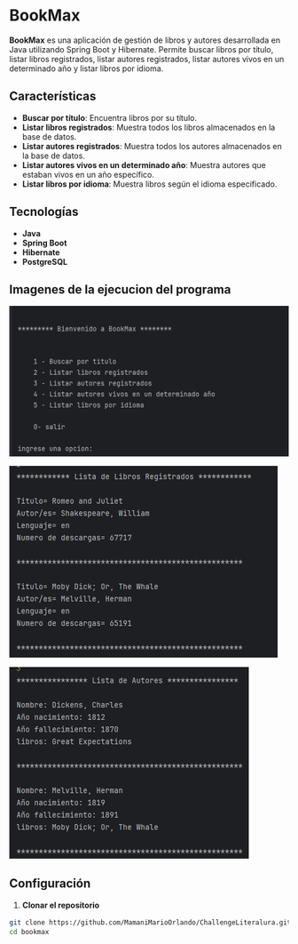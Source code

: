 # BookMax

**BookMax** es una aplicación de gestión de libros y autores desarrollada en Java utilizando Spring Boot y Hibernate. Permite buscar libros por título, listar libros registrados, listar autores registrados, listar autores vivos en un determinado año y listar libros por idioma.

## Características

- **Buscar por título**: Encuentra libros por su título.
- **Listar libros registrados**: Muestra todos los libros almacenados en la base de datos.
- **Listar autores registrados**: Muestra todos los autores almacenados en la base de datos.
- **Listar autores vivos en un determinado año**: Muestra autores que estaban vivos en un año específico.
- **Listar libros por idioma**: Muestra libros según el idioma especificado.

## Tecnologías

- **Java**
- **Spring Boot**
- **Hibernate**
- **PostgreSQL**

## Imagenes de la ejecucion del programa 

![Ejecucion del programa](ImagenesDelProyecto/librolura00.png)

![Ejecucion del programa](ImagenesDelProyecto/librolura01.png)

![Ejecucion del programa](ImagenesDelProyecto/librolura02.png)

## Configuración

1. **Clonar el repositorio**

```bash
git clone https://github.com/MamaniMarioOrlando/ChallengeLiteralura.git
cd bookmax

